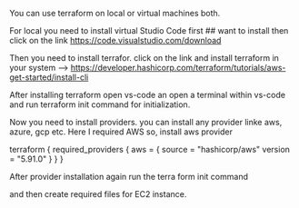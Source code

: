 You can use terraform on local or virtual machines both.

For local you need to install virtual Studio Code first  ## want to install then click on the link https://code.visualstudio.com/download

Then you need to install terrafor. click on the link and install terraform in your system --> https://developer.hashicorp.com/terraform/tutorials/aws-get-started/install-cli

After installing terraform open vs-code an open a terminal within vs-code and run terraform init command for initialization.

Now you need to install providers. you can install any provider linke aws, azure, gcp etc. Here I required AWS so, install aws provider 

terraform {
  required_providers {
    aws = {
      source = "hashicorp/aws"
      version = "5.91.0"
    }
  }
}

After provider installation again run the terra form init command 

and then create required files for EC2 instance.
